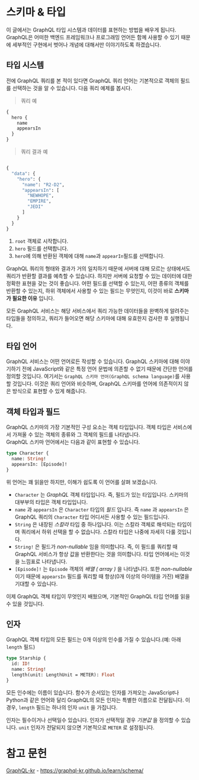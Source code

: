# 스키마 & 타입

이 글에서는 GraphQL 타입 시스템과 데이터를 표현하는 방법을 배우게 됩니다. GraphQL은 어떠한 백엔드 프레임워크나 프로그래밍 언어든 함께 사용할 수 있기 때문에 세부적인 구현에서 벗어나 개념에 대해서만 이야기하도록 하겠습니다.

## 타입 시스템

전에 GraphQL 쿼리를 본 적이 있다면 GraphQL 쿼리 언어는 기본적으로 객체의 필드를 선택하는 것을 알 수 있습니다. 다음 쿼리 예제를 봅시다.

> 쿼리 예

```GraphQL
{
  hero {
    name
    appearsIn
  }
}
```

> 쿼리 결과 예

```GraphQL

{
  "data": {
    "hero": {
      "name": "R2-D2",
      "appearsIn": [
        "NEWHOPE",
        "EMPIRE",
        "JEDI"
      ]
    }
  }
}
```

1. `root` 객체로 시작합니다.
2. `hero` 필드를 선택합니다.
3. `hero`에 의해 반환된 객체에 대해 `name`과 `appearIn`필드를 선택합니다.

GraphQL 쿼리의 형태와 결과가 거의 일치하기 때문에 서버에 대해 모르는 상태에서도 쿼리가 반환할 결과를 예측할 수 있습니다. 하지만 서버에 요청할 수 있는 데이터에 대한 정확한 표현을 갖는 것이 좋습니다. 어떤 필드를 선택할 수 있는지, 어떤 종류의 객체를 반환할 수 있는지, 하위 객체에서 사용할 수 있는 필드는 무엇인지, 이것이 바로 **스키마가 필요한 이유** 입니다.

모든 GraphQL 서비스는 해당 서비스에서 쿼리 가능한 데이터들을 완벽하게 알려주는 타입들을 정의하고, 쿼리가 들어오면 해당 스키마에 대해 유효한지 검사한 후 실행됩니다.

## 타입 언어

GraphQL 서비스는 어떤 언어로든 작성할 수 있습니다. GraphQL 스키마에 대해 이야기하기 전에 JavaScript와 같은 특정 언어 문법에 의존할 수 없기 때문에 간단한 언어를 정의할 것입니다. 여기서는 `GraphQL 스키마 언어(GraphQL schema language)`를 사용할 것입니다. 이것은 쿼리 언어와 비슷하며, GraphQL 스키마를 언어에 의존적이지 않은 방식으로 표현할 수 있게 해줍니다.

## 객체 타입과 필드

GraphQL 스키마의 가장 기본적인 구성 요소는 객체 타입입니다. 객체 타입은 서비스에서 가져올 수 있는 객체의 종류와 그 객체의 필드를 나타냅니다.  
GraphQL 스키마 언어에서는 다음과 같이 표현할 수 있습니다.

```GraphQL
type Character {
  name: String!
  appearsIn: [Episode]!
}
```

위 언어는 꽤 읽을만 하지만, 이해가 쉽도록 이 언어를 살펴 보겠습니다.

- `Character` 는 _GraphQL_ 객체 타입입니다. 즉, 필드가 있는 타입입니다. 스키마의 대부부의 타입은 객체 타입입니다.
- `name` 과 `appearsIn` 은 `Character` 타입의 _필드_ 입니다. 즉 `name` 과 `appearsIn` 은 GraphQL 쿼리의 `Character` 타입 어디서든 사용할 수 있는 필드입니다.
- `String` 은 내장된 _스칼라_ 타입 중 하나입니다. 이는 스칼라 객체로 해석되는 타입이며 쿼리에서 하위 선택을 할 수 없습니다. 스칼라 타입은 나중에 자세히 다룰 것입니다.
- `String!` 은 필드가 _non-nullable_ 임을 의미합니다. 즉, 이 필드를 쿼리할 때 GraphQL 서비스가 항상 값을 반환한다는 것을 의미합니다. 타입 언어에서는 이것을 느낌표로 나타냅니다.
- `[Episode]!` 는 `Episode` 객체의 _배열_ _(_ _array_ _)_ 을 나타냅니다. 또한 _non-nullable_ 이기 때문에 `appearsIn` 필드를 쿼리할 때 항상(0개 이상의 아이템을 가진) 배열을 기대할 수 있습니다.

이제 GraphQL 객체 타입이 무엇인지 배웠으며, 기본적인 GraphQL 타입 언어를 읽을 수 있을 것입니다.

## 인자

GraphQL 객체 타입의 모든 필드는 0개 이상의 인수를 가질 수 있습니다.(예: 아래 `length` 필드)

```GraphQL
type Starship {
  id: ID!
  name: String!
  length(unit: LengthUnit = METER): Float
}
```

모든 인수에는 이름이 있습니다. 함수가 순서있는 인자를 가져오는 JavaScript나 Python과 같은 언어와 달리 GraphQL의 모든 인자는 특별한 이름으로 전달됩니다. 이 경우, `length` 필드는 하나의 인자 `unit` 을 가집니다.

인자는 필수이거나 선택일수 있습니다. 인자가 선택적일 경우 _기본값_ 을 정의할 수 있습니다. `unit` 인자가 전달되지 않으면 기본적으로 `METER` 로 설정됩니다.

# 참고 문헌

[GraphQL-kr](https://graphql-kr.github.io/learn/schema/) - https://graphql-kr.github.io/learn/schema/
